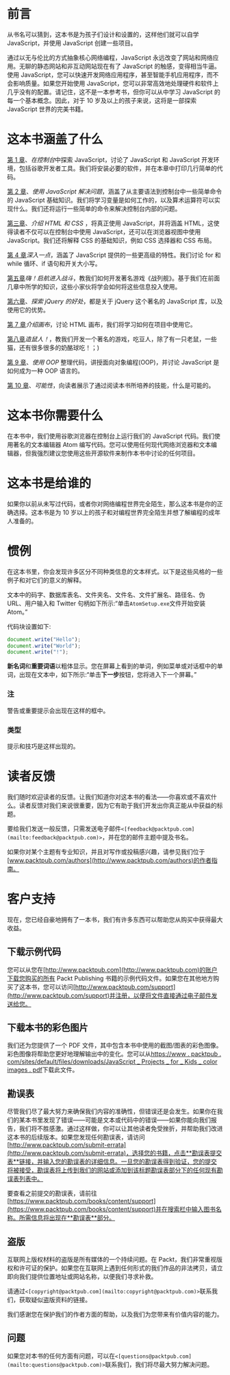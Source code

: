 # 前言

从书名可以猜到，这本书是为孩子们设计和设置的，这样他们就可以自学 JavaScript，并使用 JavaScript 创建一些项目。

通过以无与伦比的方式抽象核心网络编程，JavaScript 永远改变了网站和网络应用。无聊的静态网站和非互动网站现在有了 JavaScript 的触感，变得相当牛逼。使用 JavaScript，您可以快速开发网络应用程序，甚至智能手机应用程序，而不会影响质量。如果您开始使用 JavaScript，您可以非常高效地处理硬件和软件上几乎没有的配置。请记住，这不是一本参考书，但你可以从中学习 JavaScript 的每一个基本概念。因此，对于 10 岁及以上的孩子来说，这将是一部探索 JavaScript 世界的完美书籍。

# 这本书涵盖了什么

[第 1 章](01.html#DB7S1-71a55ef7ad8b4ea3bacc9276ca4546aa "Chapter 1. Exploring JavaScript in the Console")、*在控制台*中探索 JavaScript，讨论了 JavaScript 和 JavaScript 开发环境，包括谷歌开发者工具。我们将安装必要的软件，并在本章中打印几行简单的代码。

[第 2 章](02.html#KVCC2-71a55ef7ad8b4ea3bacc9276ca4546aa "Chapter 2. Solving Problems Using JavaScript")、*使用 JavaScript 解决问题*，涵盖了从主要语法到控制台中一些简单命令的 JavaScript 基础知识。我们将学习变量是如何工作的，以及算术运算符可以实现什么。我们还将运行一些简单的命令来解决控制台内部的问题。

[第三章](03.html#PNV62-71a55ef7ad8b4ea3bacc9276ca4546aa "Chapter 3. Introducing HTML and CSS")、*介绍 HTML 和 CSS* ，将真正使用 JavaScript，并将涵盖 HTML，这使得读者不仅可以在控制台中使用 JavaScript，还可以在浏览器视图中使用 JavaScript。我们还将解释 CSS 的基础知识，例如 CSS 选择器和 CSS 布局。

[第 4 章](04.html#TI1E1-71a55ef7ad8b4ea3bacc9276ca4546aa "Chapter 4. Diving a Bit Deeper")*深入一点*，涵盖了 JavaScript 提供的一些更高级的特性。我们讨论 for 和 while 循环、if 语句和开关大小写。

[第五章](05.html#1394Q1-71a55ef7ad8b4ea3bacc9276ca4546aa "Chapter 5. Ahoy! Sailing into Battle")*嗨！启航进入战斗*，教我们如何开发著名游戏《战列舰》。基于我们在前面几章中所学的知识，这些小家伙将学会如何将这些信息投入使用。

[第六章](06.html#181NK2-71a55ef7ad8b4ea3bacc9276ca4546aa "Chapter 6. Exploring the Benefits of jQuery")、*探索 jQuery 的好处*，都是关于 jQuery 这个著名的 JavaScript 库，以及使用它的优势。

[第 7 章](07.html#1BRPS1-71a55ef7ad8b4ea3bacc9276ca4546aa "Chapter 7. Introducing the Canvas")*介绍画布*，讨论 HTML 画布，我们将学习如何在项目中使用它。

[第八章](08.html#1LCVG1-71a55ef7ad8b4ea3bacc9276ca4546aa "Chapter 8. Building Rat-man!")*造鼠人！*，教我们开发一个著名的游戏，吃豆人，除了有一只老鼠，一些猫，还有很多很多的奶酪球吃！；)

[第 9 章](09.html#1S2JE1-71a55ef7ad8b4ea3bacc9276ca4546aa "Chapter 9. Tidying up Your Code Using OOP")、*使用 OOP* 整理代码，讲授面向对象编程(OOP)，并讨论 JavaScript 是如何成为一种 OOP 语言的。

[第 10 章](10.html#1VSLM1-71a55ef7ad8b4ea3bacc9276ca4546aa "Chapter 10. Possibilities")、*可能性*，向读者展示了通过阅读本书所培养的技能，什么是可能的。

# 这本书你需要什么

在本书中，我们使用谷歌浏览器在控制台上运行我们的 JavaScript 代码。我们使用著名的文本编辑器 Atom 编写代码。您可以使用任何现代网络浏览器和文本编辑器，但我强烈建议您使用这些开源软件来制作本书中讨论的任何项目。

# 这本书是给谁的

如果你以前从未写过代码，或者你对网络编程世界完全陌生，那么这本书是你的正确选择。这本书是为 10 岁以上的孩子和对编程世界完全陌生并想了解编程的成年人准备的。

# 惯例

在这本书里，你会发现许多区分不同种类信息的文本样式。以下是这些风格的一些例子和对它们的意义的解释。

文本中的码字、数据库表名、文件夹名、文件名、文件扩展名、路径名、伪 URL、用户输入和 Twitter 句柄如下所示:“单击`AtomSetup.exe`文件开始安装 Atom。”

代码块设置如下:

```js
document.write("Hello");
document.write("World");
document.write("!");
```

**新名词**和**重要词语**以粗体显示。您在屏幕上看到的单词，例如菜单或对话框中的单词，出现在文本中，如下所示:“单击**下一步**按钮，您将进入下一个屏幕。”

### 注

警告或重要提示会出现在这样的框中。

### 类型

提示和技巧是这样出现的。

# 读者反馈

我们随时欢迎读者的反馈。让我们知道你对这本书的看法——你喜欢或不喜欢什么。读者反馈对我们来说很重要，因为它有助于我们开发出你真正能从中获益的标题。

要给我们发送一般反馈，只需发送电子邮件`<[feedback@packtpub.com](mailto:feedback@packtpub.com)>`，并在您的邮件主题中提及书名。

如果你对某个主题有专业知识，并且对写作或投稿感兴趣，请参见我们位于[www.packtpub.com/authors](http://www.packtpub.com/authors)的作者指南。

# 客户支持

现在，您已经自豪地拥有了一本书，我们有许多东西可以帮助您从购买中获得最大收益。

## 下载示例代码

您可以从您在[http://www.packtpub.com](http://www.packtpub.com)的账户下载您购买的所有 Packt Publishing 书籍的示例代码文件。如果您在其他地方购买了这本书，您可以访问[http://www.packtpub.com/support](http://www.packtpub.com/support)并注册，以便将文件直接通过电子邮件发送给您。

## 下载本书的彩色图片

我们还为您提供了一个 PDF 文件，其中包含本书中使用的截图/图表的彩色图像。彩色图像将帮助您更好地理解输出中的变化。您可以从[https://www . packtpub . com/sites/default/files/downloads/JavaScript _ Projects _ for _ Kids _ color images . pdf](https://www.packtpub.com/sites/default/files/downloads/JavaScript_Projects_for_Kids_ColorImages.pdf)下载此文件。

## 勘误表

尽管我们尽了最大努力来确保我们内容的准确性，但错误还是会发生。如果你在我们的某本书里发现了错误——可能是文本或代码中的错误——如果你能向我们报告，我们将不胜感激。通过这样做，你可以让其他读者免受挫折，并帮助我们改进这本书的后续版本。如果您发现任何勘误表，请访问[http://www.packtpub.com/submit-errata](http://www.packtpub.com/submit-errata)，选择您的书籍，点击**勘误表提交表**链接，并输入您的勘误表的详细信息。一旦您的勘误表得到验证，您的提交将被接受，勘误表将上传到我们的网站或添加到该标题勘误表部分下的任何现有勘误表列表中。

要查看之前提交的勘误表，请前往[https://www.packtpub.com/books/content/support](https://www.packtpub.com/books/content/support)并在搜索栏中输入图书名称。所需信息将出现在**勘误表**部分。

## 盗版

互联网上版权材料的盗版是所有媒体的一个持续问题。在 Packt，我们非常重视版权和许可证的保护。如果您在互联网上遇到任何形式的我们作品的非法拷贝，请立即向我们提供位置地址或网站名称，以便我们寻求补救。

请通过`<[copyright@packtpub.com](mailto:copyright@packtpub.com)>`联系我们，获取疑似盗版资料的链接。

我们感谢您在保护我们的作者方面的帮助，以及我们为您带来有价值内容的能力。

## 问题

如果您对本书的任何方面有问题，可以在`<[questions@packtpub.com](mailto:questions@packtpub.com)>`联系我们，我们将尽最大努力解决问题。